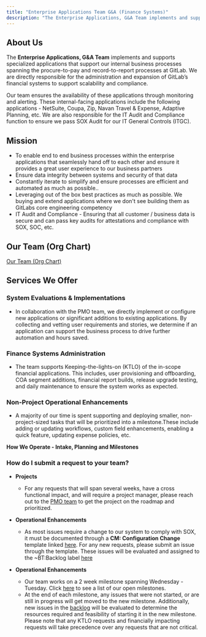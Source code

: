 ```yaml
---
title: "Enterprise Applications Team G&A (Finance Systems)"
description: "The Enterprise Applications, G&A Team implements and supports specialized applications that support our internal business processes spanning the procure-to-pay and record-to-report processes at GitLab.."
---
```


<link rel="stylesheet" type="text/css" href="/stylesheets/biztech.css" />

## <i class="fas fa-users" id="biz-tech-icons"></i> About Us

The **Enterprise Applications, G&A Team** implements and supports specialized applications that support our internal business processes spanning the procure-to-pay and record-to-report processes at GitLab. We are directly responsible for the administration and expansion of GitLab’s financial systems to support scalability and compliance. 

Our team ensures the availability of these applications through monitoring and alerting. These internal-facing applications include the following applications - NetSuite, Coupa, Zip, Navan Travel & Expense, Adaptive Planning, etc. We are also responsible for the IT Audit and Compliance function to ensure we pass SOX Audit for our IT General Controls (ITGC).

## <i class="fas fa-bullseye" id="biz-tech-icons"></i> Mission

- To enable end to end business processes within the enterprise applications that seamlessly hand off to each other and ensure it provides a great user experience to our business partners
- Ensure data integrity between systems  and security of that data
- Constantly iterate to simplify and ensure processes are efficient and automated as much as possible..
- Leveraging out of the box best practices as much as possible. We buying and extend applications where we don't see building them as GitLabs core engineering competency
- IT Audit and Compliance - Ensuring that all customer / business data is secure and can pass key audits for attestations and compliance with SOX, SOC, etc.

## <i class="fas fa-users" id="biz-tech-icons"></i> Our Team (Org Chart)

[Our Team (Org Chart)](https://internal.gitlab.com/handbook/it-enterprise-applications/about-us/finance-ops/)

## <i class="fas fa-bullhorn" id="biz-tech-icons"></i> Services We Offer

### System Evaluations & Implementations

- In collaboration with the PMO team, we directly implement or configure new applications or significant additions to existing applications. By collecting and vetting user requirements and stories, we determine if an application can support the business process to drive further automation and hours saved.

### Finance Systems Administration

- The team supports Keeping-the-lights-on (KTLO) of the in-scope financial applications. This includes, user provisioning and offboarding, COA segment additions, financial report builds, release upgrade testing, and daily maintenance to ensure the system works as expected. 

### Non-Project Operational Enhancements

- A majority of our time is spent supporting and deploying smaller, non-project-sized tasks that will be prioritized into a milestone.These include adding or updating workflows, custom field enhancements, enabling a quick feature, updating expense policies, etc. 

**<i class="fas fa-bullhorn" id="biz-tech-icons"></i> How We Operate - Intake, Planning and Milestones**

### How do I submit a request to your team?

- **Projects** 

  - For any requests that will span several weeks, have a cross functional impact, and will require a project manager, please reach out to the [PMO team](../business-technology/pmo/) to get the project on the roadmap and prioritized.
    
- **Operational Enhancements**

  - As most issues require a change to our system to comply with SOX, it must be documented through a **CM: Configuration Change**  template linked [here](https://gitlab.com/gitlab-com/business-technology/enterprise-apps/financeops/finance-systems/-/issues/new#). For any new requests, please submit an issue through the template. These issues will be evaluated and assigned to the ~BT:Backlog label [here](https://gitlab.com/groups/gitlab-com/-/issues/?sort=created_date&state=opened&label_name%5B%5D=BT%3A%3ABacklog&first_page_size=100)

- **Operational Enhancements**

  - Our team works on a 2 week milestone spanning Wednesday - Tuesday. Click [here](https://gitlab.com/groups/gitlab-com/-/milestones?search_title=entapps&state=&sort=) to see a list of our open milestones.
  - At the end of each milestone, any issues that were not started, or are still in progress will get moved to the new milestone. Additionally, new issues in the [backlog](https://gitlab.com/groups/gitlab-com/-/issues/?sort=created_date&state=opened&label_name%5B%5D=BT%3A%3ABacklog&first_page_size=100) will be evaluated to determine the resources required and feasibility of starting it in the new milestone. Please note that any KTLO requests and financially impacting requests will take precedence over any requests that are not critical.

